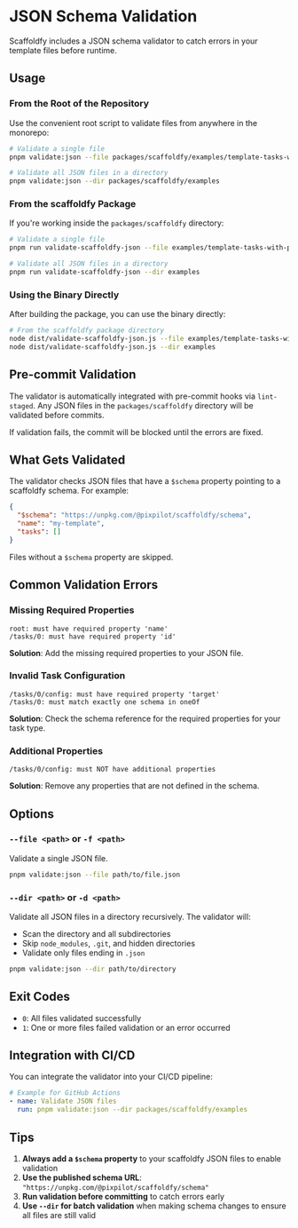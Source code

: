 # JSON Schema Validation

Scaffoldfy includes a JSON schema validator to catch errors in your template files before runtime.

## Usage

### From the Root of the Repository

Use the convenient root script to validate files from anywhere in the monorepo:

```bash
# Validate a single file
pnpm validate:json --file packages/scaffoldfy/examples/template-tasks-with-prompts.json

# Validate all JSON files in a directory
pnpm validate:json --dir packages/scaffoldfy/examples
```

### From the scaffoldfy Package

If you're working inside the `packages/scaffoldfy` directory:

```bash
# Validate a single file
pnpm run validate-scaffoldfy-json --file examples/template-tasks-with-prompts.json

# Validate all JSON files in a directory
pnpm run validate-scaffoldfy-json --dir examples
```

### Using the Binary Directly

After building the package, you can use the binary directly:

```bash
# From the scaffoldfy package directory
node dist/validate-scaffoldfy-json.js --file examples/template-tasks-with-prompts.json
node dist/validate-scaffoldfy-json.js --dir examples
```

## Pre-commit Validation

The validator is automatically integrated with pre-commit hooks via `lint-staged`. Any JSON files in the `packages/scaffoldfy` directory will be validated before commits.

If validation fails, the commit will be blocked until the errors are fixed.

## What Gets Validated

The validator checks JSON files that have a `$schema` property pointing to a scaffoldfy schema. For example:

```json
{
  "$schema": "https://unpkg.com/@pixpilot/scaffoldfy/schema",
  "name": "my-template",
  "tasks": []
}
```

Files without a `$schema` property are skipped.

## Common Validation Errors

### Missing Required Properties

```
root: must have required property 'name'
/tasks/0: must have required property 'id'
```

**Solution**: Add the missing required properties to your JSON file.

### Invalid Task Configuration

```
/tasks/0/config: must have required property 'target'
/tasks/0: must match exactly one schema in oneOf
```

**Solution**: Check the schema reference for the required properties for your task type.

### Additional Properties

```
/tasks/0/config: must NOT have additional properties
```

**Solution**: Remove any properties that are not defined in the schema.

## Options

### `--file <path>` or `-f <path>`

Validate a single JSON file.

```bash
pnpm validate:json --file path/to/file.json
```

### `--dir <path>` or `-d <path>`

Validate all JSON files in a directory recursively. The validator will:

- Scan the directory and all subdirectories
- Skip `node_modules`, `.git`, and hidden directories
- Validate only files ending in `.json`

```bash
pnpm validate:json --dir path/to/directory
```

## Exit Codes

- `0`: All files validated successfully
- `1`: One or more files failed validation or an error occurred

## Integration with CI/CD

You can integrate the validator into your CI/CD pipeline:

```yaml
# Example for GitHub Actions
- name: Validate JSON files
  run: pnpm validate:json --dir packages/scaffoldfy/examples
```

## Tips

1. **Always add a `$schema` property** to your scaffoldfy JSON files to enable validation
2. **Use the published schema URL**: `"https://unpkg.com/@pixpilot/scaffoldfy/schema"`
3. **Run validation before committing** to catch errors early
4. **Use `--dir` for batch validation** when making schema changes to ensure all files are still valid
